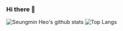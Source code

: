 ### Hi there 👋

![Seungmin Heo's github stats](https://github-readme-stats.vercel.app/api?username=ika9810&count_private=true&show_icons=true&theme=calm) ![Top Langs](https://github-readme-stats.vercel.app/api/top-langs/?username=ika9810&layout=compact&theme=calm)

<!--
**nolzaheo/nolzaheo** is a ✨ _special_ ✨ repository because its `README.md` (this file) appears on your GitHub profile.

Here are some ideas to get you started:

- 🔭 I’m currently working on ...
- 🌱 I’m currently learning ...
- 👯 I’m looking to collaborate on ...
- 🤔 I’m looking for help with ...
- 💬 Ask me about ...
- 📫 How to reach me: ...
- 😄 Pronouns: ...
- ⚡ Fun fact: ...
-->
